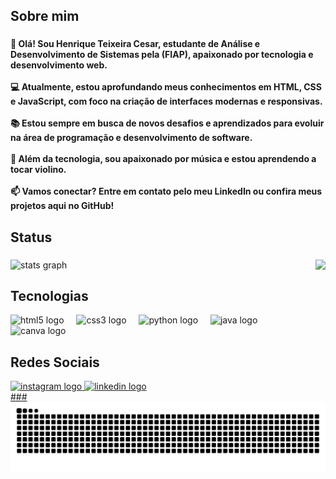 <h2 align="left">Sobre mim</h2>

###

<h4 align="left">👋 Olá! Sou Henrique Teixeira Cesar, estudante de Análise e Desenvolvimento de Sistemas pela (FIAP), apaixonado por tecnologia e desenvolvimento web.<br><br>💻 Atualmente, estou aprofundando meus conhecimentos em HTML, CSS e JavaScript, com foco na criação de interfaces modernas e responsivas.<br><br>📚 Estou sempre em busca de novos desafios e aprendizados para evoluir na área de programação e desenvolvimento de software.<br><br>🎵 Além da tecnologia, sou apaixonado por música e estou aprendendo a tocar violino.<br><br>📫 Vamos conectar? Entre em contato pelo meu LinkedIn ou confira meus projetos aqui no GitHub!</h4>

###

<h2 align="left">Status</h2>

###

<img align="right" height="150" src="https://media.discordapp.net/attachments/1342510508087054369/1351252496269705256/download.gif?ex=67d9b374&is=67d861f4&hm=bcb8268b990c1110230dde7371c06734787b1c920e3b27501c0e7ec2a9fa0d78&="  />

###

<div align="left">
  <img src="https://github-readme-stats.vercel.app/api?username=HenriqueTCesar&hide_title=false&hide_rank=false&show_icons=true&include_all_commits=true&count_private=true&disable_animations=false&theme=dark&locale=en&hide_border=false" height="150" alt="stats graph"  />
</div>

###

<h2 align="left">Tecnologias</h2>

<div align="left">
  <img src="https://cdn.jsdelivr.net/gh/devicons/devicon/icons/html5/html5-original.svg" height="30" alt="html5 logo"  />
  <img width="12" />
  <img src="https://cdn.jsdelivr.net/gh/devicons/devicon/icons/css3/css3-original.svg" height="30" alt="css3 logo"  />
  <img width="12" />
  <img src="https://cdn.jsdelivr.net/gh/devicons/devicon/icons/python/python-original.svg" height="30" alt="python logo"  />
  <img width="12" />
  <img src="https://skillicons.dev/icons?i=java" height="30" alt="java logo"  />
  <img width="12" />
  <img src="https://cdn.jsdelivr.net/gh/devicons/devicon/icons/canva/canva-original.svg" height="30" alt="canva logo"  />
</div>

###

<h2 align+"left">Redes Sociais</h2>

<div align="left">
  <a href="https://www.instagram.com/henrique.c4sar_/" target="_blank">
    <img src="https://img.shields.io/static/v1?message=Instagram&https://www.instagram.com/henrique.c4sar_/&logo=instagram&label=&color=E4405F&logoColor=white&labelColor=&style=for-the-badge" height="40" alt="instagram logo"  />
  <a
    <img src="https://img.shields.io/static/v1?message=Discord&logo=discord&label=&color=7289DA&logoColor=white&labelColor=&style=for-the-badge" height="40" alt="discord logo"  />
  <a href="https://www.linkedin.com/in/henriquecesarr/" target="_blank">
    <img src="https://img.shields.io/static/v1?message=LinkedIn&logo=linkedin&label=&color=0077B5&logoColor=white&labelColor=&style=for-the-badge" height="40" alt="linkedin logo"  />
</div>
###

<img src="https://raw.githubusercontent.com/HenriqueTCesar/HenriqueTCesar/output/snake.svg" alt="Snake animation" />

###
